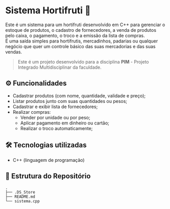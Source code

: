 # Sistema Hortifruti 🍅

Este é um sistema para um hortifruti desenvolvido em C++ para gerenciar o estoque de produtos, o cadastro de fornecedores, a venda de produtos pelo caixa, o pagamento, o troco e a emissão da lista de compras.  
É uma saída simples para hortifrutis, mercadinhos, padarias ou qualquer negócio que quer um controle básico das suas mercadorias e das suas vendas.

> Este é um projeto desenvolvido para a disciplina **PIM** - Projeto Integrado Multidisciplinar da faculdade.

## ⚙ Funcionalidades

- Cadastrar produtos (com nome, quantidade, validade e preço);
- Listar produtos junto com suas quantidades ou pesos;
- Cadastrar e exibir lista de fornecedores;
- Realizar compras:
  - Vender por unidade ou por peso;
  - Aplicar pagamento em dinheiro ou cartão;
  - Realizar o troco automaticamente;

## 🛠 Tecnologias utilizadas

- C++ (linguagem de programação)

## 📂 Estrutura do Repositório

```plaintext
.
├── .DS_Store
├── README.md
└── sistema.cpp

